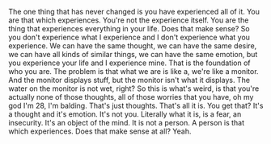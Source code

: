  The one thing that has never changed is you have experienced all of it. You are that which experiences. You're not the experience itself. You are the thing that experiences everything in your life. Does that make sense? So you don't experience what I experience and I don't experience what you experience. We can have the same thought, we can have the same desire, we can have all kinds of similar things, we can have the same emotion, but you experience your life and I experience mine. That is the foundation of who you are. The problem is that what we are is like a, we're like a monitor. And the monitor displays stuff, but the monitor isn't what it displays. The water on the monitor is not wet, right? So this is what's weird, is that you're actually none of those thoughts, all of those worries that you have, oh my god I'm 28, I'm balding. That's just thoughts. That's all it is. You get that? It's a thought and it's emotion. It's not you. Literally what it is, is a fear, an insecurity. It's an object of the mind. It is not a person. A person is that which experiences. Does that make sense at all? Yeah.